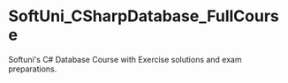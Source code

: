 # SoftUni_CSharpDatabase_FullCourse
 Softuni's C# Database Course with Exercise solutions and exam preparations.
